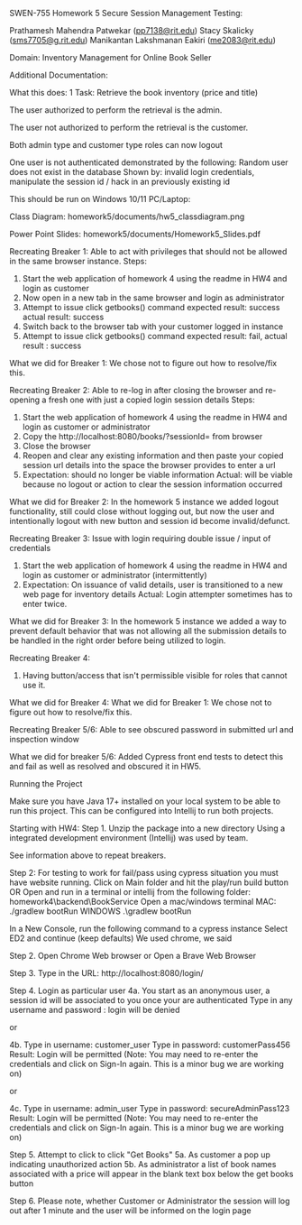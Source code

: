 SWEN-755 Homework 5 Secure Session Management Testing: 


Prathamesh Mahendra Patwekar (pp7138@rit.edu)
Stacy Skalicky (sms7705@g.rit.edu)
Manikantan Lakshmanan Eakiri (me2083@rit.edu)

Domain: Inventory Management for Online Book Seller


Additional Documentation:

What this does:
1 Task: Retrieve the book inventory (price and title)

The user authorized to perform the retrieval is the admin.

The user not authorized to perform the retrieval is the customer.

Both admin type and customer type roles can now logout 

One user is not authenticated demonstrated by the following:
Random user does not exist in the database 
Shown by: invalid login credentials, manipulate the session id / hack in an previously existing id


This should be run on Windows 10/11 PC/Laptop:


Class Diagram:
homework5/documents/hw5_classdiagram.png

Power Point Slides:
homework5/documents/Homework5_Slides.pdf 


Recreating Breaker 1:
Able to act with privileges that should not be allowed in the same browser instance. 
Steps:
1. Start the web application of homework 4 using the readme in HW4 and login as customer
2. Now open in a new tab in the same browser and login as administrator
3. Attempt to issue click getbooks() command expected result: success  actual result: success
4. Switch back to the browser tab with your customer logged in instance
5. Attempt to issue click getbooks() command expected result: fail, actual result : success

What we did for Breaker 1: We chose not to figure out how to resolve/fix this.

Recreating Breaker 2:
Able to re-log in after closing the browser and re-opening a fresh one with just a copied login session details
Steps:
1. Start the web application of homework 4 using the readme in HW4 and login as customer or administrator
2. Copy the http://localhost:8080/books/?sessionId=<UUID> from browser
3. Close the browser 
4. Reopen and clear any existing information and then paste your copied session url details into the space the browser provides to enter a url
5. Expectation: should no longer be viable information
   Actual: will be viable because no logout or action to clear the session information occurred

What we did for Breaker 2: 
In the homework 5 instance we added logout functionality, still could close without logging out, but now the user and intentionally logout with new button and session id become invalid/defunct. 


Recreating Breaker 3:
Issue with login requiring double issue / input of credentials 
1. Start the web application of homework 4 using the readme in HW4 and login as customer or administrator (intermittently)
2. Expectation: On issuance of valid details, user is transitioned to a new web page for inventory details 
   Actual: Login attempter sometimes has to enter twice. 

What we did for Breaker 3:
In the homework 5 instance we added a way to prevent default behavior that was not allowing all the submission details to be handled in the right order before being utilized to login.


Recreating Breaker 4: 
1. Having button/access that isn't permissible visible for roles that cannot use it. 

What we did for Breaker 4:
What we did for Breaker 1: We chose not to figure out how to resolve/fix this.


Recreating Breaker 5/6: Able to see obscured password in submitted url and inspection window

What we did for breaker 5/6: Added Cypress front end tests to detect this and fail as well as resolved and obscured it in HW5.



Running the Project

Make sure you have Java 17+ installed on your local system to be able to run this project. This can be configured into Intellij to run both projects. 

Starting with HW4:
Step 1.
Unzip the package into a new directory
Using a integrated development environment (Intellij) was used by team.




See information above to repeat breakers. 



Step 2: For testing to work for fail/pass using cypress situation you must have website running. 
Click on Main folder and hit the play/run build button
OR 
Open and run in a terminal or intellij from the following folder: homework4\backend\BookService
Open a mac/windows terminal
MAC:
./gradlew bootRun 
WINDOWS
.\gradlew bootRun


In a New Console, run the following command to a cypress instance
Select ED2 and continue (keep defaults)
We used chrome, we said  



Step 2. 
Open Chrome Web browser
or 
Open a Brave Web Browser

Step 3. 
Type in the URL: http://localhost:8080/login/

Step 4. Login as particular user
4a.
You start as an anonymous user, a session id will be associated to you once your are authenticated
Type in any username and password : login will be denied

or 

4b.
Type in username: customer_user 
Type in password: customerPass456
Result:
Login will be permitted (Note: You may need to re-enter the credentials and click on Sign-In again. This is a minor bug we are working on)


or

4c.
Type in username: admin_user
Type in password: secureAdminPass123
Result:
Login will be permitted
(Note: You may need to re-enter the credentials and click on Sign-In again. This is a minor bug we are working on)


Step 5. Attempt to click to click "Get Books"
5a. As customer a pop up indicating unauthorized action
5b. As administrator a list of book names associated with a price will appear in the blank text box below the get books button


Step 6. Please note, whether Customer or Administrator the session will log out after 1 minute and the user will be informed on the login page





